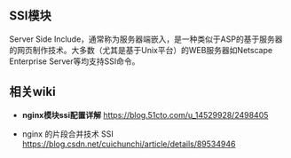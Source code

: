 ## SSI模块

Server Side Include，通常称为服务器端嵌入，是一种类似于ASP的基于服务器的网页制作技术。大多数（尤其是基于Unix平台）的WEB服务器如Netscape Enterprise Server等均支持SSI命令。

## 相关wiki

- **nginx模块ssi配置详解** https://blog.51cto.com/u_14529928/2498405

* nginx 的片段合并技术 SSI https://blog.csdn.net/cuichunchi/article/details/89534946